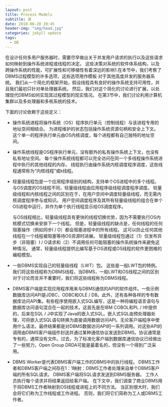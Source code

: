 ```yaml
---
layout: post
title: Process Models
subtitle: 译
date: 2018-06-20 20:45
header-img: "img/head.jpg"
categories: jekyll update
tags:
  - DB
---
```


在设计任何多用户服务器时，需要尽早做出关于并发用户请求的执行以及这些请求如何映射到操作系统进程或线程的决定。 这些决策对系统的软件体系结构，以及跨操作系统的性能，可扩展性和可移植性有着深远的影响1.在本节中，我们考察了DBMS过程模型的许多选项，这些选项用作模板 对于其他高度并发的服务器系统。 我们从一个简化的框架开始，假设线程具有良好的操作系统支持可用性，并且我们最初只针对单处理器系统。 然后，我们对这个简化的讨论进行扩展，以处理现代DBMS如何实现其过程模型的现实情况。 在第3节中，我们讨论利用计算机集群以及多处理器和多核系统的技术。

下面的讨论依赖于这些定义：

+ 操作系统进程将操作系统（OS）程序执行单元（控制线程）与该进程专用的地址空间相结合。 为进程维护的状态包括操作系统资源句柄和安全上下文。 这个单一的程序执行单元由OS内核调度，每个进程都有自己独特的地址空间。

+ 操作系统线程是OS程序执行单元，没有额外的私有操作系统上下文，也没有私有地址空间。 每个操作系统线程都可以完全访问在同一个多线程操作系统进程中执行的其他线程的内存。 线程执行由操作系统内核调度程序调度，这些线程通常称为“内核线程”或k线程。

+ 轻量级线程包是一个应用程序级别的结构，支持单个OS进程中的多个线程。 与OS调度的OS线程不同，轻量级线程由应用程序级线程调度程序调度。 轻量级线程和内核线程之间的区别在于，在用户空间中调度轻量级线程，而无需内核调度程序参与或知识。 用户空间调度程序及其所有轻量级线程的组合在单个OS进程中运行，并作为单个执行线程显示给OS调度程序。

  ​	与OS线程相比，轻量级线程具有更快的线程切换优势，因为不需要执行OS内核模式切换来安排下一个线程。 但是，轻量级线程的缺点是，任何线程的任何阻塞操作（例如同步I / O）都会阻塞进程中的所有线程。 这可以防止任何其他线程在一个线程被阻塞等待OS资源时进展。 轻量级线程包通过（1）仅发布异步（非阻塞）I / O请求和（2）不调用任何可能阻塞的操作系统操作来避免这种情况。 通常，轻量级线程提供比编写基于OS进程或OS线程的软件更困难的编程模型。

+ 一些DBMS实现自己的轻量级线程（LWT）包。 这些是一般LWT包的特例。 我们将这些线程称为DBMS线程，当DBMS，一般LWT和OS线程之间的区别对于讨论而言并不重要时，我们将这些线程称为DBMS线程。

+ DBMS客户端是实现应用程序用来与DBMS通信的API的软件组件。一些示例数据库访问API是JDBC，ODBC和OLE / DB。此外，还有各种各样的专有数据库访问API集。有些程序使用嵌入式SQL编写，这是一种将编程语言语句与数据库访问语句混合在一起的技术。这首先是在IBM COBOL和PL / I中提供的，后来在SQL / J中实现了Java的嵌入式SQL。嵌入式SQL由预处理器处理，可将嵌入式SQL语句转换为直接调用数据访问API。无论客户端程序中使用什么语法，最终结果都是对DBMS数据访问API的一系列调用。对这些API的调用由DBMS客户端组件封送并通过某种通信协议发送到DBMS。协议通常是专有的，通常没有文件。过去，为了标准化客户端到数据库通信协议已经做出了一些努力，Open Group DRDA可能是最着名的，但没有一个得到广泛采用。

+ DBMS Worker是代表DBMS客户端工作的DBMS中的执行线程。 DBMS工作者和DBMS客户端之间存在1：1映射：DBMS工作者处理来自单个DBMS客户端的所有SQL请求。 DBMS客户端将SQL请求发送到DBMS服务器。 工作人员执行每个请求并将结果返回给客户端。 在下文中，我们调查了商业DBMS用于将DBMS工作者映射到OS线程或进程上的不同方法。 当区别很大时，我们会将它们称为工作线程或工作进程。 否则，我们将它们简称为工人或DBMS工作者。